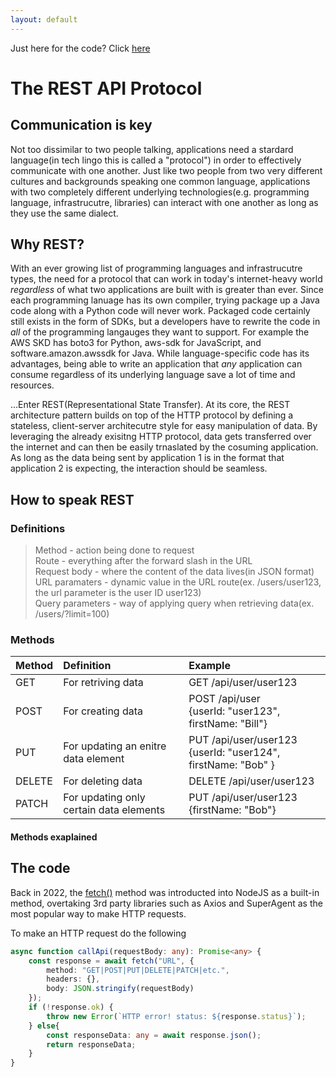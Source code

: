 ```yaml
---
layout: default
---
```

Just here for the code? Click [here](#the-code)

# The REST API Protocol

## Communication is key
Not too dissimilar to two people talking, applications need a stardard language(in tech lingo this is called a "protocol") in order to effectively communicate with one another. Just like two people from two very different cultures and backgrounds speaking one common language, applications with two completely different underlying technologies(e.g. programming language, infrastrucutre, libraries) can interact with one another as long as they use the same dialect.

## Why REST?
With an ever growing list of programming languages and infrastrucutre types, the need for a protocol that can work in today's internet-heavy world _regardless_ of what two applications are built with is greater than ever. Since each programming lanuage has its own compiler, trying package up a Java code along with a Python code will never work. Packaged code certainly still exists in the form of SDKs, but a developers have to rewrite the code in _all_ of the programming langauges they want to support. For example the AWS SKD has boto3 for Python, aws-sdk for JavaScript, and software.amazon.awssdk for Java. While language-specific code has its advantages, being able to write an application that _any_ application can consume regardless of its underlying language save a lot of time and resources.

...Enter REST(Representational State Transfer). At its core, the REST architecture pattern builds on top of the HTTP protocol by defining a stateless, client-server architecutre style for easy manipulation of data. By leveraging the already exisitng HTTP protocol, data gets transferred over the internet and can then be easily trnaslated by the cosuming application. As long as the data being sent by application 1 is in the format that application 2 is expecting, the interaction should be seamless. 

## How to speak REST
### Definitions
> Method - action being done to request <br/>
> Route - everything after the forward slash in the URL <br/>
> Request body - where the content of the data lives(in JSON format)
> URL paramaters - dynamic value in the URL route(ex. /users/user123, the url parameter is the user ID user123) <br/>
> Query parameters - way of applying query when retrieving data(ex. /users/?limit=100)
### Methods
| Method | Definition           | Example |
|:-------|:---------------------|:--------|
| GET    | For retriving data   | GET /api/user/user123  |
| POST   | For creating data    | POST /api/user <br> {userId: "user123", firstName: "Bill"} |
| PUT    | For updating an enitre data element | PUT /api/user/user123 <br> {userId: "user124", firstName: "Bob" } |
| DELETE | For deleting data    | DELETE /api/user/user123  |
| PATCH  |   For updating only certain data elements  | PUT /api/user/user123 <br> {firstName: "Bob"}
#### Methods exaplained 

## The code 
Back in 2022, the [fetch()](https://developer.mozilla.org/en-US/docs/Web/API/Fetch_API) method was introducted into NodeJS as a built-in method, overtaking 3rd party libraries such as Axios and SuperAgent as the most popular way to make HTTP requests. 

To make an HTTP request do the following
```ts
async function callApi(requestBody: any): Promise<any> {
    const response = await fetch("URL", {
        method: "GET|POST|PUT|DELETE|PATCH|etc.",
        headers: {},
        body: JSON.stringify(requestBody)
    });
    if (!response.ok) {
        throw new Error(`HTTP error! status: ${response.status}`);
    } else{
        const responseData: any = await response.json();
        return responseData;
    }
}
```